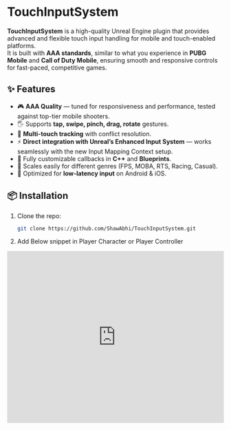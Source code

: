 # TouchInputSystem

**TouchInputSystem** is a high-quality Unreal Engine plugin that provides advanced and flexible touch input handling for mobile and touch-enabled platforms.  
It is built with **AAA standards**, similar to what you experience in **PUBG Mobile** and **Call of Duty Mobile**, ensuring smooth and responsive controls for fast-paced, competitive games.

## ✨ Features

- 🎮 **AAA Quality** — tuned for responsiveness and performance, tested against top-tier mobile shooters.
- 🖐️ Supports **tap, swipe, pinch, drag, rotate** gestures.
- 📱 **Multi-touch tracking** with conflict resolution.
- ⚡ **Direct integration with Unreal’s Enhanced Input System** — works seamlessly with the new Input Mapping Context setup.
- 🔧 Fully customizable callbacks in **C++** and **Blueprints**.
- 🔄 Scales easily for different genres (FPS, MOBA, RTS, Racing, Casual).
- 🚀 Optimized for **low-latency input** on Android & iOS.

## 📦 Installation

1. Clone the repo:
   ```bash
   git clone https://github.com/ShawAbhi/TouchInputSystem.git

2. Add Below snippet in Player Character or Player Controller
<div style="width: 100%; height: 400px;">
  <iframe src="https://blueprintue.com/render/bew7nfhf/" 
          width="100%" 
          height="100%" 
          frameborder="0" 
          scrolling="no" 
          allowfullscreen>
  </iframe>
</div>
